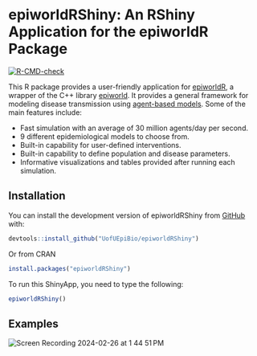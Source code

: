 # epiworldRShiny: An RShiny Application for the epiworldR Package

<!-- badges: start -->
[![R-CMD-check](https://github.com/UofUEpiBio/epiworldRShiny/actions/workflows/r.yml/badge.svg)](https://github.com/UofUEpiBio/epiworldRShiny/actions/workflows/r.yml)
<!-- badges: end -->

This R package provides a user-friendly application for 
<a href="https://github.com/UofUEpiBio/epiworldR"
target="_blank">epiworldR</a>,
a wrapper of the C++ library
<a href="https://github.com/UofUEpiBio/epiworld"
target="_blank">epiworld</a>. It provides a general framework for
modeling disease transmission using <a
href="https://en.wikipedia.org/w/index.php?title=Agent-based_model&amp;oldid=1153634802"
target="_blank">agent-based models</a>. Some of the main features
include:

- Fast simulation with an average of 30 million agents/day per second.
- 9 different epidemiological models to choose from.
- Built-in capability for user-defined interventions. 
- Built-in capability to define population and disease parameters.
- Informative visualizations and tables provided after running each simulation.

## Installation

You can install the development version of epiworldRShiny from
[GitHub](https://github.com/) with:

``` r
devtools::install_github("UofUEpiBio/epiworldRShiny")
```

Or from CRAN

``` r
install.packages("epiworldRShiny")
```
To run this ShinyApp, you need to type the following:

```r
epiworldRShiny()
```

## Examples
![Screen Recording 2024-02-26 at 1 44 51 PM](https://github.com/UofUEpiBio/epiworldRShiny/assets/105825983/adea7da3-b223-4870-a2b3-719287896792)


